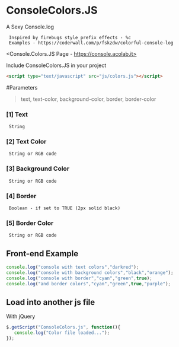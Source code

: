 # ConsoleColors.JS
A Sexy Console.log

     Inspired by firebugs style prefix effects - %c
     Examples - https://coderwall.com/p/fskzdw/colorful-console-log
     
<Console.Colors.JS Page - https://console.acolab.it>
   
Include ConsoleColors.JS in your project 
```html 
<script type="text/javascript" src="js/colors.js"></script>
```


#Parameters
>text, text-color, background-color, border, border-color

###     [1]  Text 
     String
     
###     [2]  Text Color 
     String or RGB code
      
###     [3]  Background Color 
     String or RGB code
     
###     [4]  Border
     Boolean - if set to TRUE (2px solid black)
     
###     [5]  Border Color  
     String or RGB code


## Front-end Example  
   
```javascript 
console.log("console with text colors","darkred");
console.log("console with background colors","black","orange");
console.log("console with border","cyan","green",true);
console.log("and border colors","cyan","green",true,"purple");

```

## Load into another js file  
With jQuery
   
```javascript 
$.getScript("ConsoleColors.js", function(){
   console.log("Color file loaded...");
});
```





